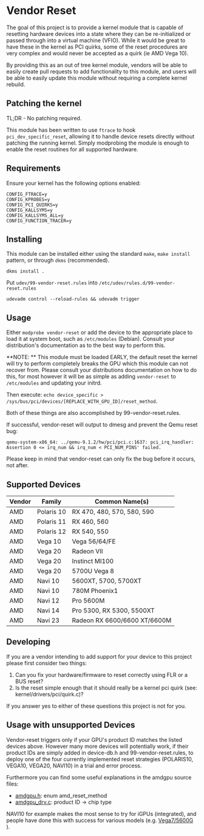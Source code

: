 # Vendor Reset

The goal of this project is to provide a kernel module that is capable of
resetting hardware devices into a state where they can be re-initialized or
passed through into a virtual machine (VFIO). While it would be great to have
these in the kernel as PCI quirks, some of the reset procedures are very complex
and would never be accepted as a quirk (ie AMD Vega 10).

By providing this as an out of tree kernel module, vendors will be able to
easily create pull requests to add functionality to this module, and users will
be able to easily update this module without requiring a complete kernel rebuild.

## Patching the kernel

TL;DR - No patching required.

This module has been written to use `ftrace` to hook `pci_dev_specific_reset`,
allowing it to handle device resets directly without patching the running
kernel. Simply modprobing the module is enough to enable the reset routines for
all supported hardware.

## Requirements

Ensure your kernel has the following options enabled:

```
CONFIG_FTRACE=y
CONFIG_KPROBES=y
CONFIG_PCI_QUIRKS=y
CONFIG_KALLSYMS=y
CONFIG_KALLSYMS_ALL=y
CONFIG_FUNCTION_TRACER=y
```

## Installing

This module can be installed either using the standard `make`, `make install`
pattern, or through `dkms` (recommended).

    dkms install .

Put `udev/99-vendor-reset.rules` into `/etc/udev/rules.d/99-vendor-reset.rules`

    udevadm control --reload-rules && udevadm trigger

## Usage

Either `modprobe vendor-reset` or add the device to the appropriate place to
load it at system boot, such as `/etc/modules` (Debian). Consult your
distribution's documentation as to the best way to perform this.

**NOTE: ** This module must be loaded EARLY, the default reset the kernel will
try to perform completely breaks the GPU which this module can not recover from.
Please consult your distributions documentation on how to do this, for most
however it will be as simple as adding `vendor-reset` to `/etc/modules` and
updating your initrd.

Then execute: `echo device_specific > /sys/bus/pci/devices/[REPLACE_WITH_GPU_ID]/reset_method`.

Both of these things are also accomplished by 99-vendor-reset.rules.

If successful, vendor-reset will output to dmesg and prevent the Qemu reset bug:

    qemu-system-x86_64: ../qemu-9.1.2/hw/pci/pci.c:1637: pci_irq_handler: Assertion 0 <= irq_num && irq_num < PCI_NUM_PINS' failed.

Please keep in mind that vendor-reset can only fix the bug before it occurs, not after.

## Supported Devices

| Vendor | Family | Common Name(s)
|---|---|---|
|AMD|Polaris 10| RX 470, 480, 570, 580, 590 |
|AMD|Polaris 11| RX 460, 560 |
|AMD|Polaris 12| RX 540, 550 |
|AMD|Vega 10| Vega 56/64/FE |
|AMD|Vega 20| Radeon VII |
|AMD|Vega 20| Instinct MI100 |
|AMD|Vega 20| 5700U Vega 8 |
|AMD|Navi 10| 5600XT, 5700, 5700XT |
|AMD|Navi 10| 780M Phoenix1 |
|AMD|Navi 12| Pro 5600M |
|AMD|Navi 14| Pro 5300, RX 5300, 5500XT |
|AMD|Navi 23|Radeon RX 6600/6600 XT/6600M |

## Developing

If you are a vendor intending to add support for your device to this project
please first consider two things:

1. Can you fix your hardware/firmware to reset correctly using FLR or a BUS
   reset?
2. Is the reset simple enough that it should really be a kernel pci quirk
   (see: kernel/drivers/pci/quirk.c)?

If you answer yes to either of these questions this project is not for you.

## Usage with unsupported Devices

Vendor-reset triggers only if your GPU's product ID matches the listed 
devices above. However many more devices will potentially work, if their 
product IDs are simply added in device-db.h and 99-vendor-reset.rules, to 
deploy one of the four currently implemented reset strategies (POLARIS10, 
VEGA10, VEGA20, NAVI10) in a trial and error process.

Furthermore you can find some useful explanations in the amdgpu source files:
* [amdgpu.h](https://github.com/torvalds/linux/blob/master/drivers/gpu/drm/amd/amdgpu/amdgpu.h): enum amd_reset_method 
* [amdgpu_drv.c](https://github.com/torvalds/linux/blob/master/drivers/gpu/drm/amd/amdgpu/amdgpu_drv.c): product ID -> chip type

NAVI10 for example makes the most sense to try for iGPUs (integrated), and
people have done this with success for various models (e.g. [Vega7/5600G](https://forum.proxmox.com/threads/amd-ryzen-5600g-igpu-code-43-error.138665/post-726791) ).


